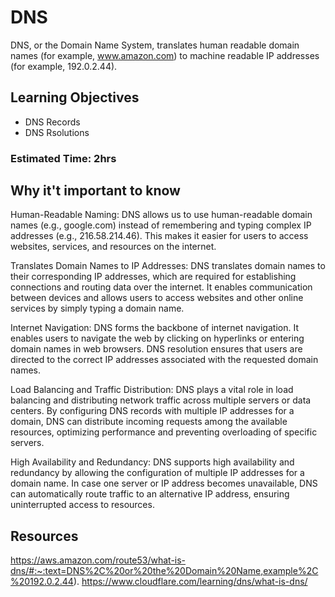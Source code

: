 # DNS
DNS, or the Domain Name System, translates human readable domain names (for example, www.amazon.com) to machine readable IP addresses (for example, 192.0.2.44).

## Learning Objectives
- DNS Records
- DNS Rsolutions

### Estimated Time: 2hrs

## Why it't important to know

Human-Readable Naming: DNS allows us to use human-readable domain names (e.g., google.com) instead of remembering and typing complex IP addresses (e.g., 216.58.214.46). This makes it easier for users to access websites, services, and resources on the internet.

Translates Domain Names to IP Addresses: DNS translates domain names to their corresponding IP addresses, which are required for establishing connections and routing data over the internet. It enables communication between devices and allows users to access websites and other online services by simply typing a domain name.

Internet Navigation: DNS forms the backbone of internet navigation. It enables users to navigate the web by clicking on hyperlinks or entering domain names in web browsers. DNS resolution ensures that users are directed to the correct IP addresses associated with the requested domain names.

Load Balancing and Traffic Distribution: DNS plays a vital role in load balancing and distributing network traffic across multiple servers or data centers. By configuring DNS records with multiple IP addresses for a domain, DNS can distribute incoming requests among the available resources, optimizing performance and preventing overloading of specific servers.

High Availability and Redundancy: DNS supports high availability and redundancy by allowing the configuration of multiple IP addresses for a domain name. In case one server or IP address becomes unavailable, DNS can automatically route traffic to an alternative IP address, ensuring uninterrupted access to resources.

## Resources
https://aws.amazon.com/route53/what-is-dns/#:~:text=DNS%2C%20or%20the%20Domain%20Name,example%2C%20192.0.2.44).
https://www.cloudflare.com/learning/dns/what-is-dns/
